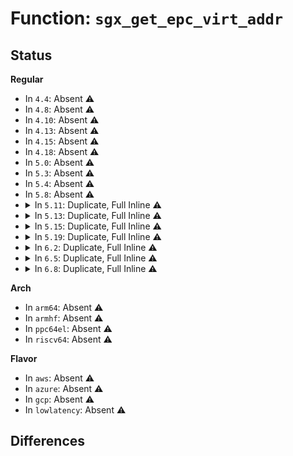 # Function: <code>sgx_get_epc_virt_addr</code>

## Status
<b>Regular</b>
<ul>
<li>
In <code>4.4</code>: Absent ⚠️
</li>
<li>
In <code>4.8</code>: Absent ⚠️
</li>
<li>
In <code>4.10</code>: Absent ⚠️
</li>
<li>
In <code>4.13</code>: Absent ⚠️
</li>
<li>
In <code>4.15</code>: Absent ⚠️
</li>
<li>
In <code>4.18</code>: Absent ⚠️
</li>
<li>
In <code>5.0</code>: Absent ⚠️
</li>
<li>
In <code>5.3</code>: Absent ⚠️
</li>
<li>
In <code>5.4</code>: Absent ⚠️
</li>
<li>
In <code>5.8</code>: Absent ⚠️
</li>
<li>
<details>
<summary>In <code>5.11</code>: Duplicate, Full Inline ⚠️</summary>

**Collision:** Static Duplication

**Inline:** Full

**Transformation:** False

**Instances:**

```
In arch/x86/kernel/cpu/sgx/encl.c (ffffffff81066b33)
Location: arch/x86/kernel/cpu/sgx/sgx.h:69
Inline: True
Inline callers:
  - arch/x86/kernel/cpu/sgx/encl.c:sgx_alloc_va_page
  - arch/x86/kernel/cpu/sgx/encl.c:sgx_vma_access
  - arch/x86/kernel/cpu/sgx/encl.c:sgx_vma_access
  - arch/x86/kernel/cpu/sgx/encl.c:__sgx_encl_eldu
  - arch/x86/kernel/cpu/sgx/encl.c:__sgx_encl_eldu
  - arch/x86/kernel/cpu/sgx/encl.c:__sgx_encl_eldu
```
```
In arch/x86/kernel/cpu/sgx/ioctl.c (ffffffff8106706e)
Location: arch/x86/kernel/cpu/sgx/sgx.h:69
Inline: True
Inline callers:
  - arch/x86/kernel/cpu/sgx/ioctl.c:sgx_encl_init
  - arch/x86/kernel/cpu/sgx/ioctl.c:__sgx_encl_extend
  - arch/x86/kernel/cpu/sgx/ioctl.c:__sgx_encl_extend
  - arch/x86/kernel/cpu/sgx/ioctl.c:__sgx_encl_add_page
  - arch/x86/kernel/cpu/sgx/ioctl.c:__sgx_encl_add_page
  - arch/x86/kernel/cpu/sgx/ioctl.c:sgx_encl_create
```
```
In arch/x86/kernel/cpu/sgx/main.c (ffffffff8106873b)
Location: arch/x86/kernel/cpu/sgx/sgx.h:69
Inline: True
Inline callers:
  - arch/x86/kernel/cpu/sgx/main.c:sgx_free_epc_page
  - arch/x86/kernel/cpu/sgx/main.c:sgx_encl_ewb
  - arch/x86/kernel/cpu/sgx/main.c:sgx_encl_ewb
  - arch/x86/kernel/cpu/sgx/main.c:__sgx_encl_ewb
  - arch/x86/kernel/cpu/sgx/main.c:sgx_reclaimer_block
  - arch/x86/kernel/cpu/sgx/main.c:sgx_sanitize_section
```
</details>
</li>
<li>
<details>
<summary>In <code>5.13</code>: Duplicate, Full Inline ⚠️</summary>

**Collision:** Static Duplication

**Inline:** Full

**Transformation:** False

**Instances:**

```
In arch/x86/kernel/cpu/sgx/encl.c (ffffffff81066a0f)
Location: arch/x86/kernel/cpu/sgx/sgx.h:70
Inline: True
Inline callers:
  - arch/x86/kernel/cpu/sgx/encl.c:sgx_encl_free_epc_page
  - arch/x86/kernel/cpu/sgx/encl.c:sgx_alloc_va_page
  - arch/x86/kernel/cpu/sgx/encl.c:sgx_vma_access
  - arch/x86/kernel/cpu/sgx/encl.c:sgx_vma_access
  - arch/x86/kernel/cpu/sgx/encl.c:__sgx_encl_eldu
  - arch/x86/kernel/cpu/sgx/encl.c:__sgx_encl_eldu
  - arch/x86/kernel/cpu/sgx/encl.c:__sgx_encl_eldu
```
```
In arch/x86/kernel/cpu/sgx/ioctl.c (ffffffff810675ff)
Location: arch/x86/kernel/cpu/sgx/sgx.h:70
Inline: True
Inline callers:
  - arch/x86/kernel/cpu/sgx/ioctl.c:sgx_encl_init
  - arch/x86/kernel/cpu/sgx/ioctl.c:sgx_encl_add_page
  - arch/x86/kernel/cpu/sgx/ioctl.c:sgx_encl_add_page
  - arch/x86/kernel/cpu/sgx/ioctl.c:__sgx_encl_add_page
  - arch/x86/kernel/cpu/sgx/ioctl.c:__sgx_encl_add_page
  - arch/x86/kernel/cpu/sgx/ioctl.c:sgx_encl_create
```
```
In arch/x86/kernel/cpu/sgx/main.c (ffffffff8106869c)
Location: arch/x86/kernel/cpu/sgx/sgx.h:70
Inline: True
Inline callers:
  - arch/x86/kernel/cpu/sgx/main.c:sgx_encl_ewb
  - arch/x86/kernel/cpu/sgx/main.c:sgx_encl_ewb
  - arch/x86/kernel/cpu/sgx/main.c:__sgx_encl_ewb
  - arch/x86/kernel/cpu/sgx/main.c:sgx_reclaimer_block
```
```
In arch/x86/kernel/cpu/sgx/virt.c (ffffffff81069515)
Location: arch/x86/kernel/cpu/sgx/sgx.h:70
Inline: True
Inline callers:
  - arch/x86/kernel/cpu/sgx/virt.c:sgx_vepc_free_page
```
</details>
</li>
<li>
<details>
<summary>In <code>5.15</code>: Duplicate, Full Inline ⚠️</summary>

**Collision:** Static Duplication

**Inline:** Full

**Transformation:** False

**Instances:**

```
In arch/x86/kernel/cpu/sgx/encl.c (ffffffff81070c99)
Location: arch/x86/kernel/cpu/sgx/sgx.h:70
Inline: True
Inline callers:
  - arch/x86/kernel/cpu/sgx/encl.c:sgx_encl_free_epc_page
  - arch/x86/kernel/cpu/sgx/encl.c:sgx_alloc_va_page
  - arch/x86/kernel/cpu/sgx/encl.c:sgx_vma_access
  - arch/x86/kernel/cpu/sgx/encl.c:sgx_vma_access
  - arch/x86/kernel/cpu/sgx/encl.c:__sgx_encl_eldu
  - arch/x86/kernel/cpu/sgx/encl.c:__sgx_encl_eldu
  - arch/x86/kernel/cpu/sgx/encl.c:__sgx_encl_eldu
```
```
In arch/x86/kernel/cpu/sgx/ioctl.c (ffffffff810719af)
Location: arch/x86/kernel/cpu/sgx/sgx.h:70
Inline: True
Inline callers:
  - arch/x86/kernel/cpu/sgx/ioctl.c:sgx_encl_init
  - arch/x86/kernel/cpu/sgx/ioctl.c:sgx_encl_add_page
  - arch/x86/kernel/cpu/sgx/ioctl.c:sgx_encl_add_page
  - arch/x86/kernel/cpu/sgx/ioctl.c:__sgx_encl_add_page
  - arch/x86/kernel/cpu/sgx/ioctl.c:__sgx_encl_add_page
  - arch/x86/kernel/cpu/sgx/ioctl.c:sgx_encl_create
```
```
In arch/x86/kernel/cpu/sgx/main.c (ffffffff81072bc3)
Location: arch/x86/kernel/cpu/sgx/sgx.h:70
Inline: True
Inline callers:
  - arch/x86/kernel/cpu/sgx/main.c:sgx_encl_ewb
  - arch/x86/kernel/cpu/sgx/main.c:sgx_encl_ewb
  - arch/x86/kernel/cpu/sgx/main.c:__sgx_encl_ewb
  - arch/x86/kernel/cpu/sgx/main.c:sgx_reclaimer_block
```
```
In arch/x86/kernel/cpu/sgx/virt.c (ffffffff81073c35)
Location: arch/x86/kernel/cpu/sgx/sgx.h:70
Inline: True
Inline callers:
  - arch/x86/kernel/cpu/sgx/virt.c:sgx_vepc_free_page
```
</details>
</li>
<li>
<details>
<summary>In <code>5.19</code>: Duplicate, Full Inline ⚠️</summary>

**Collision:** Static Duplication

**Inline:** Full

**Transformation:** False

**Instances:**

```
In arch/x86/kernel/cpu/sgx/encl.c (ffffffff8107ec39)
Location: arch/x86/kernel/cpu/sgx/sgx.h:76
Inline: True
Inline callers:
  - arch/x86/kernel/cpu/sgx/encl.c:sgx_encl_free_epc_page
  - arch/x86/kernel/cpu/sgx/encl.c:sgx_alloc_va_page
  - arch/x86/kernel/cpu/sgx/encl.c:sgx_vma_access
  - arch/x86/kernel/cpu/sgx/encl.c:sgx_vma_access
  - arch/x86/kernel/cpu/sgx/encl.c:__sgx_encl_eldu
  - arch/x86/kernel/cpu/sgx/encl.c:__sgx_encl_eldu
  - arch/x86/kernel/cpu/sgx/encl.c:__sgx_encl_eldu
```
```
In arch/x86/kernel/cpu/sgx/ioctl.c (ffffffff8107fa6b)
Location: arch/x86/kernel/cpu/sgx/sgx.h:76
Inline: True
Inline callers:
  - arch/x86/kernel/cpu/sgx/ioctl.c:sgx_encl_init
  - arch/x86/kernel/cpu/sgx/ioctl.c:sgx_encl_add_page
  - arch/x86/kernel/cpu/sgx/ioctl.c:sgx_encl_add_page
  - arch/x86/kernel/cpu/sgx/ioctl.c:__sgx_encl_add_page
  - arch/x86/kernel/cpu/sgx/ioctl.c:__sgx_encl_add_page
  - arch/x86/kernel/cpu/sgx/ioctl.c:sgx_encl_create
```
```
In arch/x86/kernel/cpu/sgx/main.c (ffffffff81081063)
Location: arch/x86/kernel/cpu/sgx/sgx.h:76
Inline: True
Inline callers:
  - arch/x86/kernel/cpu/sgx/main.c:sgx_encl_ewb
  - arch/x86/kernel/cpu/sgx/main.c:sgx_encl_ewb
  - arch/x86/kernel/cpu/sgx/main.c:__sgx_encl_ewb
  - arch/x86/kernel/cpu/sgx/main.c:sgx_reclaimer_block
```
```
In arch/x86/kernel/cpu/sgx/virt.c (ffffffff810826a5)
Location: arch/x86/kernel/cpu/sgx/sgx.h:76
Inline: True
Inline callers:
  - arch/x86/kernel/cpu/sgx/virt.c:sgx_vepc_free_page
```
</details>
</li>
<li>
<details>
<summary>In <code>6.2</code>: Duplicate, Full Inline ⚠️</summary>

**Collision:** Static Duplication

**Inline:** Full

**Transformation:** False

**Instances:**

```
In arch/x86/kernel/cpu/sgx/encl.c (ffffffff810904b9)
Location: arch/x86/kernel/cpu/sgx/sgx.h:76
Inline: True
Inline callers:
  - arch/x86/kernel/cpu/sgx/encl.c:sgx_encl_free_epc_page
  - arch/x86/kernel/cpu/sgx/encl.c:sgx_alloc_va_page
  - arch/x86/kernel/cpu/sgx/encl.c:sgx_vma_access
  - arch/x86/kernel/cpu/sgx/encl.c:sgx_vma_access
  - arch/x86/kernel/cpu/sgx/encl.c:sgx_encl_eaug_page
  - arch/x86/kernel/cpu/sgx/encl.c:sgx_encl_eaug_page
  - arch/x86/kernel/cpu/sgx/encl.c:__sgx_encl_eldu
  - arch/x86/kernel/cpu/sgx/encl.c:__sgx_encl_eldu
  - arch/x86/kernel/cpu/sgx/encl.c:__sgx_encl_eldu
```
```
In arch/x86/kernel/cpu/sgx/ioctl.c (ffffffff810915d2)
Location: arch/x86/kernel/cpu/sgx/sgx.h:76
Inline: True
Inline callers:
  - arch/x86/kernel/cpu/sgx/ioctl.c:sgx_encl_remove_pages
  - arch/x86/kernel/cpu/sgx/ioctl.c:sgx_enclave_modify_types
  - arch/x86/kernel/cpu/sgx/ioctl.c:sgx_enclave_restrict_permissions
  - arch/x86/kernel/cpu/sgx/ioctl.c:sgx_enclave_etrack
  - arch/x86/kernel/cpu/sgx/ioctl.c:sgx_encl_init
  - arch/x86/kernel/cpu/sgx/ioctl.c:sgx_encl_add_page
  - arch/x86/kernel/cpu/sgx/ioctl.c:sgx_encl_add_page
  - arch/x86/kernel/cpu/sgx/ioctl.c:__sgx_encl_add_page
  - arch/x86/kernel/cpu/sgx/ioctl.c:__sgx_encl_add_page
  - arch/x86/kernel/cpu/sgx/ioctl.c:sgx_encl_create
```
```
In arch/x86/kernel/cpu/sgx/main.c (ffffffff810940a6)
Location: arch/x86/kernel/cpu/sgx/sgx.h:76
Inline: True
Inline callers:
  - arch/x86/kernel/cpu/sgx/main.c:sgx_reclaim_pages
  - arch/x86/kernel/cpu/sgx/main.c:sgx_encl_ewb
  - arch/x86/kernel/cpu/sgx/main.c:sgx_encl_ewb
  - arch/x86/kernel/cpu/sgx/main.c:__sgx_encl_ewb
```
```
In arch/x86/kernel/cpu/sgx/virt.c (ffffffff81095125)
Location: arch/x86/kernel/cpu/sgx/sgx.h:76
Inline: True
Inline callers:
  - arch/x86/kernel/cpu/sgx/virt.c:sgx_vepc_free_page
```
</details>
</li>
<li>
<details>
<summary>In <code>6.5</code>: Duplicate, Full Inline ⚠️</summary>

**Collision:** Static Duplication

**Inline:** Full

**Transformation:** False

**Instances:**

```
In arch/x86/kernel/cpu/sgx/encl.c (ffffffff810933e9)
Location: arch/x86/kernel/cpu/sgx/sgx.h:76
Inline: True
Inline callers:
  - arch/x86/kernel/cpu/sgx/encl.c:sgx_encl_free_epc_page
  - arch/x86/kernel/cpu/sgx/encl.c:sgx_alloc_va_page
  - arch/x86/kernel/cpu/sgx/encl.c:sgx_vma_access
  - arch/x86/kernel/cpu/sgx/encl.c:sgx_vma_access
  - arch/x86/kernel/cpu/sgx/encl.c:sgx_encl_eaug_page
  - arch/x86/kernel/cpu/sgx/encl.c:sgx_encl_eaug_page
  - arch/x86/kernel/cpu/sgx/encl.c:__sgx_encl_eldu
  - arch/x86/kernel/cpu/sgx/encl.c:__sgx_encl_eldu
  - arch/x86/kernel/cpu/sgx/encl.c:__sgx_encl_eldu
```
```
In arch/x86/kernel/cpu/sgx/ioctl.c (ffffffff81094512)
Location: arch/x86/kernel/cpu/sgx/sgx.h:76
Inline: True
Inline callers:
  - arch/x86/kernel/cpu/sgx/ioctl.c:sgx_encl_remove_pages
  - arch/x86/kernel/cpu/sgx/ioctl.c:sgx_enclave_modify_types
  - arch/x86/kernel/cpu/sgx/ioctl.c:sgx_enclave_restrict_permissions
  - arch/x86/kernel/cpu/sgx/ioctl.c:sgx_enclave_etrack
  - arch/x86/kernel/cpu/sgx/ioctl.c:sgx_encl_init
  - arch/x86/kernel/cpu/sgx/ioctl.c:sgx_encl_add_page
  - arch/x86/kernel/cpu/sgx/ioctl.c:sgx_encl_add_page
  - arch/x86/kernel/cpu/sgx/ioctl.c:__sgx_encl_add_page
  - arch/x86/kernel/cpu/sgx/ioctl.c:__sgx_encl_add_page
  - arch/x86/kernel/cpu/sgx/ioctl.c:sgx_encl_create
```
```
In arch/x86/kernel/cpu/sgx/main.c (ffffffff81097030)
Location: arch/x86/kernel/cpu/sgx/sgx.h:76
Inline: True
Inline callers:
  - arch/x86/kernel/cpu/sgx/main.c:sgx_reclaim_pages
  - arch/x86/kernel/cpu/sgx/main.c:sgx_encl_ewb
  - arch/x86/kernel/cpu/sgx/main.c:sgx_encl_ewb
  - arch/x86/kernel/cpu/sgx/main.c:__sgx_encl_ewb
```
```
In arch/x86/kernel/cpu/sgx/virt.c (ffffffff810980a5)
Location: arch/x86/kernel/cpu/sgx/sgx.h:76
Inline: True
Inline callers:
  - arch/x86/kernel/cpu/sgx/virt.c:sgx_vepc_free_page
```
</details>
</li>
<li>
<details>
<summary>In <code>6.8</code>: Duplicate, Full Inline ⚠️</summary>

**Collision:** Static Duplication

**Inline:** Full

**Transformation:** False

**Instances:**

```
In arch/x86/kernel/cpu/sgx/encl.c (ffffffff8109a859)
Location: arch/x86/kernel/cpu/sgx/sgx.h:76
Inline: True
Inline callers:
  - arch/x86/kernel/cpu/sgx/encl.c:sgx_encl_free_epc_page
  - arch/x86/kernel/cpu/sgx/encl.c:sgx_alloc_va_page
  - arch/x86/kernel/cpu/sgx/encl.c:sgx_vma_access
  - arch/x86/kernel/cpu/sgx/encl.c:sgx_vma_access
  - arch/x86/kernel/cpu/sgx/encl.c:sgx_encl_eaug_page
  - arch/x86/kernel/cpu/sgx/encl.c:sgx_encl_eaug_page
  - arch/x86/kernel/cpu/sgx/encl.c:__sgx_encl_eldu
  - arch/x86/kernel/cpu/sgx/encl.c:__sgx_encl_eldu
  - arch/x86/kernel/cpu/sgx/encl.c:__sgx_encl_eldu
```
```
In arch/x86/kernel/cpu/sgx/ioctl.c (ffffffff8109b9f2)
Location: arch/x86/kernel/cpu/sgx/sgx.h:76
Inline: True
Inline callers:
  - arch/x86/kernel/cpu/sgx/ioctl.c:sgx_encl_remove_pages
  - arch/x86/kernel/cpu/sgx/ioctl.c:sgx_enclave_modify_types
  - arch/x86/kernel/cpu/sgx/ioctl.c:sgx_enclave_restrict_permissions
  - arch/x86/kernel/cpu/sgx/ioctl.c:sgx_enclave_etrack
  - arch/x86/kernel/cpu/sgx/ioctl.c:sgx_encl_init
  - arch/x86/kernel/cpu/sgx/ioctl.c:sgx_encl_add_page
  - arch/x86/kernel/cpu/sgx/ioctl.c:sgx_encl_add_page
  - arch/x86/kernel/cpu/sgx/ioctl.c:__sgx_encl_add_page
  - arch/x86/kernel/cpu/sgx/ioctl.c:__sgx_encl_add_page
  - arch/x86/kernel/cpu/sgx/ioctl.c:sgx_encl_create
```
```
In arch/x86/kernel/cpu/sgx/main.c (ffffffff8109e5a0)
Location: arch/x86/kernel/cpu/sgx/sgx.h:76
Inline: True
Inline callers:
  - arch/x86/kernel/cpu/sgx/main.c:sgx_reclaim_pages
  - arch/x86/kernel/cpu/sgx/main.c:sgx_encl_ewb
  - arch/x86/kernel/cpu/sgx/main.c:sgx_encl_ewb
  - arch/x86/kernel/cpu/sgx/main.c:__sgx_encl_ewb
```
```
In arch/x86/kernel/cpu/sgx/virt.c (ffffffff8109f645)
Location: arch/x86/kernel/cpu/sgx/sgx.h:76
Inline: True
Inline callers:
  - arch/x86/kernel/cpu/sgx/virt.c:sgx_vepc_free_page
```
</details>
</li>
</ul>
<b>Arch</b>
<ul>
<li>
In <code>arm64</code>: Absent ⚠️
</li>
<li>
In <code>armhf</code>: Absent ⚠️
</li>
<li>
In <code>ppc64el</code>: Absent ⚠️
</li>
<li>
In <code>riscv64</code>: Absent ⚠️
</li>
</ul>
<b>Flavor</b>
<ul>
<li>
In <code>aws</code>: Absent ⚠️
</li>
<li>
In <code>azure</code>: Absent ⚠️
</li>
<li>
In <code>gcp</code>: Absent ⚠️
</li>
<li>
In <code>lowlatency</code>: Absent ⚠️
</li>
</ul>

## Differences
